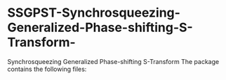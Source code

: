 # SSGPST-Synchrosqueezing-Generalized-Phase-shifting-S-Transform-
Synchrosqueezing Generalized Phase-shifting S-Transform
The package contains the following files: 
